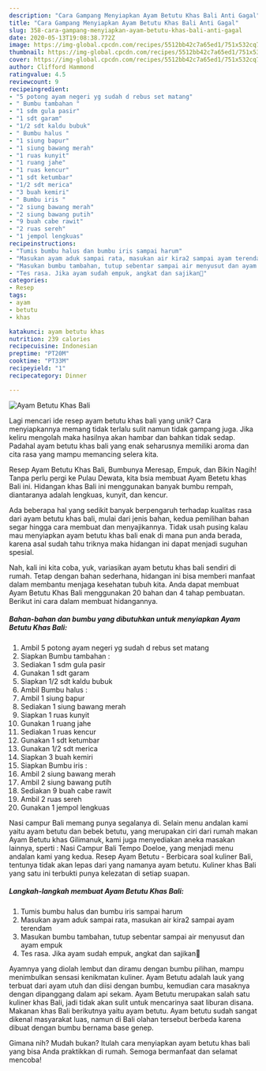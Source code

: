 ```yaml
---
description: "Cara Gampang Menyiapkan Ayam Betutu Khas Bali Anti Gagal"
title: "Cara Gampang Menyiapkan Ayam Betutu Khas Bali Anti Gagal"
slug: 358-cara-gampang-menyiapkan-ayam-betutu-khas-bali-anti-gagal
date: 2020-05-13T19:08:38.772Z
image: https://img-global.cpcdn.com/recipes/5512bb42c7a65ed1/751x532cq70/ayam-betutu-khas-bali-foto-resep-utama.jpg
thumbnail: https://img-global.cpcdn.com/recipes/5512bb42c7a65ed1/751x532cq70/ayam-betutu-khas-bali-foto-resep-utama.jpg
cover: https://img-global.cpcdn.com/recipes/5512bb42c7a65ed1/751x532cq70/ayam-betutu-khas-bali-foto-resep-utama.jpg
author: Clifford Hammond
ratingvalue: 4.5
reviewcount: 9
recipeingredient:
- "5 potong ayam negeri yg sudah d rebus set matang"
- " Bumbu tambahan "
- "1 sdm gula pasir"
- "1 sdt garam"
- "1/2 sdt kaldu bubuk"
- " Bumbu halus "
- "1 siung bapur"
- "1 siung bawang merah"
- "1 ruas kunyit"
- "1 ruang jahe"
- "1 ruas kencur"
- "1 sdt ketumbar"
- "1/2 sdt merica"
- "3 buah kemiri"
- " Bumbu iris "
- "2 siung bawang merah"
- "2 siung bawang putih"
- "9 buah cabe rawit"
- "2 ruas sereh"
- "1 jempol lengkuas"
recipeinstructions:
- "Tumis bumbu halus dan bumbu iris sampai harum"
- "Masukan ayam aduk sampai rata, masukan air kira2 sampai ayam terendam"
- "Masukan bumbu tambahan, tutup sebentar sampai air menyusut dan ayam empuk"
- "Tes rasa. Jika ayam sudah empuk, angkat dan sajikan🥰"
categories:
- Resep
tags:
- ayam
- betutu
- khas

katakunci: ayam betutu khas 
nutrition: 239 calories
recipecuisine: Indonesian
preptime: "PT20M"
cooktime: "PT33M"
recipeyield: "1"
recipecategory: Dinner

---
```



![Ayam Betutu Khas Bali](https://img-global.cpcdn.com/recipes/5512bb42c7a65ed1/751x532cq70/ayam-betutu-khas-bali-foto-resep-utama.jpg)

Lagi mencari ide resep ayam betutu khas bali yang unik? Cara menyiapkannya memang tidak terlalu sulit namun tidak gampang juga. Jika keliru mengolah maka hasilnya akan hambar dan bahkan tidak sedap. Padahal ayam betutu khas bali yang enak seharusnya memiliki aroma dan cita rasa yang mampu memancing selera kita.

Resep Ayam Betutu Khas Bali, Bumbunya Meresap, Empuk, dan Bikin Nagih! Tanpa perlu pergi ke Pulau Dewata, kita bsia membuat Ayam Betetu khas Bali ini. Hidangan khas Bali ini menggunakan banyak bumbu rempah, diantaranya adalah lengkuas, kunyit, dan kencur.

Ada beberapa hal yang sedikit banyak berpengaruh terhadap kualitas rasa dari ayam betutu khas bali, mulai dari jenis bahan, kedua pemilihan bahan segar hingga cara membuat dan menyajikannya. Tidak usah pusing kalau mau menyiapkan ayam betutu khas bali enak di mana pun anda berada, karena asal sudah tahu triknya maka hidangan ini dapat menjadi suguhan spesial.


Nah, kali ini kita coba, yuk, variasikan ayam betutu khas bali sendiri di rumah. Tetap dengan bahan sederhana, hidangan ini bisa memberi manfaat dalam membantu menjaga kesehatan tubuh kita. Anda dapat membuat Ayam Betutu Khas Bali menggunakan 20 bahan dan 4 tahap pembuatan. Berikut ini cara dalam membuat hidangannya.

<!--inarticleads1-->

##### Bahan-bahan dan bumbu yang dibutuhkan untuk menyiapkan Ayam Betutu Khas Bali:

1. Ambil 5 potong ayam negeri yg sudah d rebus set matang
1. Siapkan  Bumbu tambahan :
1. Sediakan 1 sdm gula pasir
1. Gunakan 1 sdt garam
1. Siapkan 1/2 sdt kaldu bubuk
1. Ambil  Bumbu halus :
1. Ambil 1 siung bapur
1. Sediakan 1 siung bawang merah
1. Siapkan 1 ruas kunyit
1. Gunakan 1 ruang jahe
1. Sediakan 1 ruas kencur
1. Gunakan 1 sdt ketumbar
1. Gunakan 1/2 sdt merica
1. Siapkan 3 buah kemiri
1. Siapkan  Bumbu iris :
1. Ambil 2 siung bawang merah
1. Ambil 2 siung bawang putih
1. Sediakan 9 buah cabe rawit
1. Ambil 2 ruas sereh
1. Gunakan 1 jempol lengkuas


Nasi campur Bali memang punya segalanya di. Selain menu andalan kami yaitu ayam betutu dan bebek betutu, yang merupakan ciri dari rumah makan Ayam Betutu khas Gilimanuk, kami juga menyediakan aneka masakan lainnya, sperti : Nasi Campur Bali Tempo Doeloe, yang menjadi menu andalan kami yang kedua. Resep Ayam Betutu - Berbicara soal kuliner Bali, tentunya tidak akan lepas dari yang namanya ayam betutu. Kuliner khas Bali yang satu ini terbukti punya kelezatan di setiap suapan. 

<!--inarticleads2-->

##### Langkah-langkah membuat Ayam Betutu Khas Bali:

1. Tumis bumbu halus dan bumbu iris sampai harum
1. Masukan ayam aduk sampai rata, masukan air kira2 sampai ayam terendam
1. Masukan bumbu tambahan, tutup sebentar sampai air menyusut dan ayam empuk
1. Tes rasa. Jika ayam sudah empuk, angkat dan sajikan🥰


Ayamnya yang diolah lembut dan diramu dengan bumbu pilihan, mampu menimbulkan sensasi kenikmatan kuliner. Ayam Betutu adalah lauk yang terbuat dari ayam utuh dan diisi dengan bumbu, kemudian cara masaknya dengan dipanggang dalam api sekam. Ayam Betutu merupakan salah satu kuliner khas Bali, jadi tidak akan sulit untuk mencarinya saat liburan disana. Makanan khas Bali berikutnya yaitu ayam betutu. Ayam betutu sudah sangat dikenal masyarakat luas, namun di Bali olahan tersebut berbeda karena dibuat dengan bumbu bernama base genep. 

Gimana nih? Mudah bukan? Itulah cara menyiapkan ayam betutu khas bali yang bisa Anda praktikkan di rumah. Semoga bermanfaat dan selamat mencoba!
